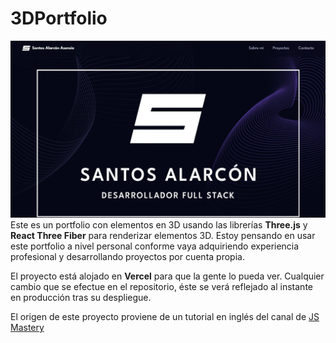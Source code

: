 # 3DPortfolio
![](PortfolioSantos.webp)
Este es un portfolio con elementos en 3D usando las librerías **Three.js** y **React Three Fiber** para renderizar elementos 3D. Estoy pensando en usar este portfolio a nivel personal conforme vaya adquiriendo experiencia profesional y desarrollando proyectos por cuenta propia.

El proyecto está alojado en **Vercel** para que la gente lo pueda ver. Cualquier cambio que se efectue en el repositorio, éste se verá reflejado al instante en producción tras su despliegue.

El origen de este proyecto proviene de un tutorial en inglés del canal de [JS Mastery](https://www.youtube.com/@javascriptmastery)
